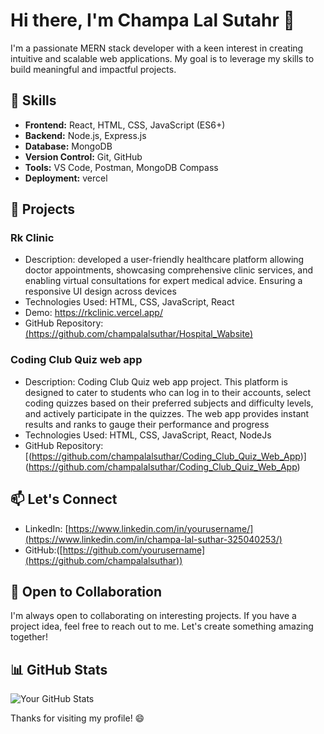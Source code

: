# Hi there, I'm Champa Lal Sutahr 👋

I'm a passionate MERN stack developer with a keen interest in creating intuitive and scalable web applications. My goal is to leverage my skills to build meaningful and impactful projects.

## 🚀 Skills

- **Frontend:** React, HTML, CSS, JavaScript (ES6+)
- **Backend:** Node.js, Express.js
- **Database:** MongoDB
- **Version Control:** Git, GitHub
- **Tools:** VS Code, Postman, MongoDB Compass
- **Deployment:** vercel


## 🌱 Projects

### Rk Clinic

- Description: developed a user-friendly healthcare platform allowing doctor appointments, showcasing comprehensive clinic services, and enabling virtual consultations for expert medical advice. Ensuring a responsive UI design across devices
- Technologies Used: HTML, CSS, JavaScript, React
- Demo:  https://rkclinic.vercel.app/
- GitHub Repository: [(https://github.com/champalalsuthar/Hospital_Wabsite)](https://github.com/champalalsuthar/Hospital_Wabsite)

### Coding Club Quiz web app

- Description: Coding Club Quiz web app project. This platform is designed to cater to students who can log in to their accounts, select coding quizzes based on their preferred subjects and difficulty levels, and actively participate in the quizzes. The web app provides instant results and ranks to gauge their performance and progress
- Technologies Used: HTML, CSS, JavaScript, React, NodeJs 
- GitHub Repository: [(https://github.com/champalalsuthar/Coding_Club_Quiz_Web_App)] (https://github.com/champalalsuthar/Coding_Club_Quiz_Web_App)

## 📫 Let's Connect

- LinkedIn: [https://www.linkedin.com/in/yourusername/](https://www.linkedin.com/in/champa-lal-suthar-325040253/)
- GitHub:([https://github.com/yourusername](https://github.com/champalalsuthar))

## 🤝 Open to Collaboration

I'm always open to collaborating on interesting projects. If you have a project idea, feel free to reach out to me. Let's create something amazing together!

## 📊 GitHub Stats

![Your GitHub Stats](https://github-readme-stats.vercel.app/api?username=yourusername&show_icons=true&count_private=true)

Thanks for visiting my profile! 😄
